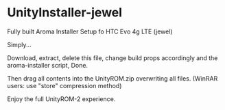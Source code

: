 UnityInstaller-jewel
====================

Fully built Aroma Installer Setup fo HTC Evo 4g LTE (jewel)

Simply...

Download, extract, delete this file, change build props accordingly and the aroma-installer script, Done.

Then drag all contents into the UnityROM.zip overwriting all files. (WinRAR users: use "store" compression method)

Enjoy the full UnityROM-2 experience.
